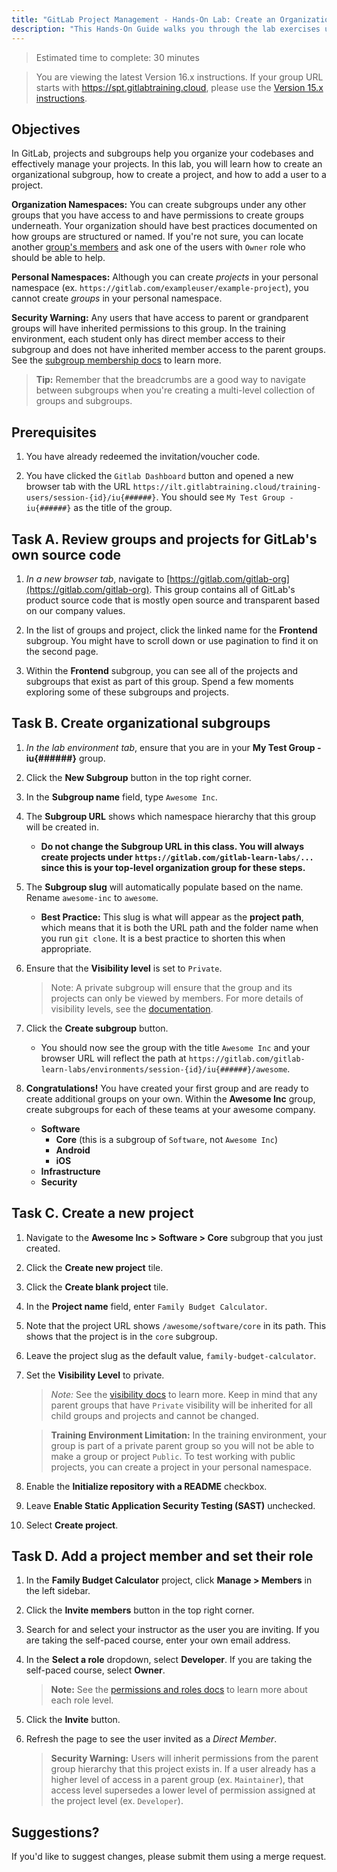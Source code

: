 ```yaml
---
title: "GitLab Project Management - Hands-On Lab: Create an Organizational Structure in GitLab"
description: "This Hands-On Guide walks you through the lab exercises used in the GitLab Project Management course."
---
```


> Estimated time to complete: 30 minutes

> You are viewing the latest Version 16.x instructions. If your group URL starts with https://spt.gitlabtraining.cloud, please use the [Version 15.x instructions](https://gitlab.com/gitlab-com/content-sites/handbook/-/blob/d14ee71aeac2054c72ce96e8b35ba2511f86a7ca/content/handbook/customer-success/professional-services-engineering/education-services/gitlabpmhandsonlab2.md).

## Objectives

In GitLab, projects and subgroups help you organize your codebases and effectively manage your projects. In this lab, you will learn how to create an organizational subgroup, how to create a project, and how to add a user to a project.

**Organization Namespaces:** You can create subgroups under any other groups that you have access to and have permissions to create groups underneath. Your organization should have best practices documented on how groups are structured or named. If you're not sure, you can locate another [group's members](https://docs.gitlab.com/ee/user/project/members/#display-direct-members) and ask one of the users with `Owner` role who should be able to help.

**Personal Namespaces:** Although you can create _projects_ in your personal namespace (ex. `https://gitlab.com/exampleuser/example-project`), you cannot create _groups_ in your personal namespace.

**Security Warning:** Any users that have access to parent or grandparent groups will have inherited permissions to this group. In the training environment, each student only has direct member access to their subgroup and does not have inherited member access to the parent groups. See the [subgroup membership docs](https://docs.gitlab.com/ee/user/group/subgroups/index.html#subgroup-membership) to learn more.

> **Tip:** Remember that the breadcrumbs are a good way to navigate between subgroups when you're creating a multi-level collection of groups and subgroups.

## Prerequisites

1. You have already redeemed the invitation/voucher code.

1. You have clicked the `Gitlab Dashboard` button and opened a new browser tab with the URL `https://ilt.gitlabtraining.cloud/training-users/session-{id}/iu{######}`. You should see `My Test Group - iu{######}` as the title of the group.

## Task A. Review groups and projects for GitLab's own source code

1. _In a new browser tab_, navigate to [https://gitlab.com/gitlab-org](https://gitlab.com/gitlab-org). This group contains all of GitLab's product source code that is mostly open source and transparent based on our company values.

2. In the list of groups and project, click the linked name for the **Frontend** subgroup. You might have to scroll down or use pagination to find it on the second page.

3. Within the **Frontend** subgroup, you can see all of the projects and subgroups that exist as part of this group. Spend a few moments exploring some of these subgroups and projects.

## Task B. Create organizational subgroups

1. _In the lab environment tab_, ensure that you are in your **My Test Group - iu{######}** group.

1. Click the **New Subgroup** button in the top right corner.

1. In the **Subgroup name** field, type `Awesome Inc`.

1. The **Subgroup URL** shows which namespace hierarchy that this group will be created in.

    - **Do not change the Subgroup URL in this class. You will always create projects under `https://gitlab.com/gitlab-learn-labs/...` since this is your top-level organization group for these steps.**

1. The **Subgroup slug** will automatically populate based on the name. Rename `awesome-inc` to `awesome`.

    - **Best Practice:** This slug is what will appear as the **project path**, which means that it is both the URL path and the folder name when you run `git clone`. It is a best practice to shorten this when appropriate.

1. Ensure that the **Visibility level** is set to `Private`.

    > Note: A private subgroup will ensure that the group and its projects can only be viewed by members. For more details of visibility levels, see the [documentation](https://docs.gitlab.com/ee/user/public_access.html).

1. Click the **Create subgroup** button.
    - You should now see the group with the title `Awesome Inc` and your browser URL will reflect the path at `https://gitlab.com/gitlab-learn-labs/environments/session-{id}/iu{######}/awesome`.

1. **Congratulations!** You have created your first group and are ready to create additional groups on your own. Within the **Awesome Inc** group, create subgroups for each of these teams at your awesome company.
    - **Software**
      - **Core** (this is a subgroup of `Software`, not `Awesome Inc`)
      - **Android**
      - **iOS**
    - **Infrastructure**
    - **Security**

## Task C. Create a new project

1. Navigate to the **Awesome Inc > Software > Core** subgroup that you just created.

1. Click the **Create new project** tile.

1. Click the **Create blank project** tile.

1. In the **Project name** field, enter `Family Budget Calculator`.

1. Note that the project URL shows `/awesome/software/core` in its path. This shows that the project is in the `core` subgroup.

1. Leave the project slug as the default value, `family-budget-calculator`.

1. Set the **Visibility Level** to private.

    > *Note:* See the [visibility docs](https://docs.gitlab.com/ee/user/public_access.html) to learn more. Keep in mind that any parent groups that have `Private` visibility will be inherited for all child groups and projects and cannot be changed.

    > **Training Environment Limitation:** In the training environment, your group is part of a private parent group so you will not be able to make a group or project `Public`. To test working with public projects, you can create a project in your personal namespace.

1. Enable the **Initialize repository with a README** checkbox.

1. Leave **Enable Static Application Security Testing (SAST)** unchecked.

1. Select **Create project**.

## Task D. Add a project member and set their role

1. In the **Family Budget Calculator** project, click **Manage > Members** in the left sidebar.

1. Click the **Invite members** button in the top right corner.

1. Search for and select your instructor as the user you are inviting. If you are taking the self-paced course, enter your own email address.

1. In the **Select a role** dropdown, select **Developer**. If you are taking the self-paced course, select **Owner**. 

    > **Note:** See the [permissions and roles docs](https://docs.gitlab.com/ee/user/permissions.html) to learn more about each role level.

1. Click the **Invite** button.

1. Refresh the page to see the user invited as a _Direct Member_.

    > **Security Warning:** Users will inherit permissions from the parent group hierarchy that this project exists in. If a user already has a higher level of access in a parent group (ex. `Maintainer`), that access level supersedes a lower level of permission assigned at the project level (ex. `Developer`).

## Suggestions?

If you'd like to suggest changes, please submit them using a merge request.
